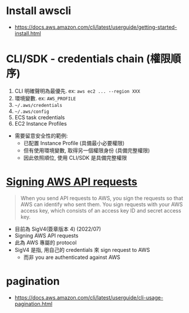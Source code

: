 # Install awscli

- https://docs.aws.amazon.com/cli/latest/userguide/getting-started-install.html

# CLI/SDK - credentials chain (權限順序)

1. CLI 明確聲明為最優先. ex: `aws ec2 ... --region XXX`
2. 環境變數. ex: `AWS_PROFILE`
3. `~/.aws/credentials`
4. `~/.aws/config`
5. ECS task credentials
6. EC2 Instance Profiles

- 需要留意安全性的範例:
  - 已配置 Instance Profile (具備最小必要權限)
  - 但有使用環境變數, 取得另一個權限身份 (具備完整權限)
  - 因此依照順位, 使用 CLI/SDK 是具備完整權限

# [Signing AWS API requests](https://docs.aws.amazon.com/general/latest/gr/signing_aws_api_requests.html)

> When you send API requests to AWS, you sign the requests so that AWS can identify who sent them. You sign requests with your AWS access key, which consists of an access key ID and secret access key.

- 目前為 SigV4(簽章版本 4) (2022/07)
- Signing AWS API requests
- 此為 AWS 專屬的 protocol
- SigV4 是指, 用自己的 credentials 來 sign request to AWS
  - 而非 you are authenticated against AWS

# pagination

- https://docs.aws.amazon.com/cli/latest/userguide/cli-usage-pagination.html

